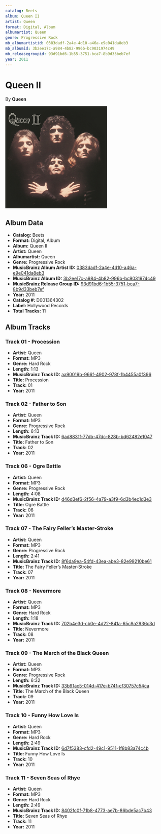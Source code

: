 ```yaml
---
catalog: Beets
album: Queen II
artist: Queen
format: Digital, Album
albumartist: Queen
genre: Progressive Rock
mb_albumartistid: 0383dadf-2a4e-4d10-a46a-e9e041da8eb3
mb_albumid: 3b2ee17c-a984-4b82-996b-bc9031974c49
mb_releasegroupid: 93d91bd6-1b55-3751-bca7-8b9d33beb7ef
year: 2011
---
```


# Queen II

By **Queen**

![](../../assets/beetscovers/Queen-Queen_II.jpg)

## Album Data

- **Catalog:** Beets
- **Format:** Digital, Album
- **Album:** Queen II
- **Artist:** Queen
- **Albumartist:** Queen
- **Genre:** Progressive Rock
- **MusicBrainz Album Artist ID:** [0383dadf-2a4e-4d10-a46a-e9e041da8eb3](https://musicbrainz.org/artist/0383dadf-2a4e-4d10-a46a-e9e041da8eb3)
- **MusicBrainz Album ID:** [3b2ee17c-a984-4b82-996b-bc9031974c49](https://musicbrainz.org/release/3b2ee17c-a984-4b82-996b-bc9031974c49)
- **MusicBrainz Release Group ID:** [93d91bd6-1b55-3751-bca7-8b9d33beb7ef](https://musicbrainz.org/release-group/93d91bd6-1b55-3751-bca7-8b9d33beb7ef)
- **Year:** 2011
- **Catalog #:** D001364302
- **Label:** Hollywood Records
- **Total Tracks:** 11

## Album Tracks

### Track 01 - Procession

- **Artist:** Queen
- **Format:** MP3
- **Genre:** Hard Rock
- **Length:** 1:13
- **MusicBrainz Track ID:** [aa90019b-966f-4902-978f-1b4455a0f396](https://musicbrainz.org/recording/aa90019b-966f-4902-978f-1b4455a0f396)
- **Title:** Procession
- **Track:** 01
- **Year:** 2011

### Track 02 - Father to Son

- **Artist:** Queen
- **Format:** MP3
- **Genre:** Progressive Rock
- **Length:** 6:13
- **MusicBrainz Track ID:** [6ad8831f-77db-47dc-828b-bd62482e1047](https://musicbrainz.org/recording/6ad8831f-77db-47dc-828b-bd62482e1047)
- **Title:** Father to Son
- **Track:** 02
- **Year:** 2011

### Track 06 - Ogre Battle

- **Artist:** Queen
- **Format:** MP3
- **Genre:** Progressive Rock
- **Length:** 4:08
- **MusicBrainz Track ID:** [d46d3ef6-2f56-4a79-a3f9-6d3b4ec1d3e3](https://musicbrainz.org/recording/d46d3ef6-2f56-4a79-a3f9-6d3b4ec1d3e3)
- **Title:** Ogre Battle
- **Track:** 06
- **Year:** 2011

### Track 07 - The Fairy Feller’s Master‐Stroke

- **Artist:** Queen
- **Format:** MP3
- **Genre:** Progressive Rock
- **Length:** 2:41
- **MusicBrainz Track ID:** [8f6da9ea-54fd-43ea-abe3-82e99210be61](https://musicbrainz.org/recording/8f6da9ea-54fd-43ea-abe3-82e99210be61)
- **Title:** The Fairy Feller’s Master‐Stroke
- **Track:** 07
- **Year:** 2011

### Track 08 - Nevermore

- **Artist:** Queen
- **Format:** MP3
- **Genre:** Hard Rock
- **Length:** 1:18
- **MusicBrainz Track ID:** [702b4e3d-cb0e-4d22-841a-65c9a2936c3d](https://musicbrainz.org/recording/702b4e3d-cb0e-4d22-841a-65c9a2936c3d)
- **Title:** Nevermore
- **Track:** 08
- **Year:** 2011

### Track 09 - The March of the Black Queen

- **Artist:** Queen
- **Format:** MP3
- **Genre:** Progressive Rock
- **Length:** 6:32
- **MusicBrainz Track ID:** [33b91ac5-014d-417e-b74f-cf30757c54ca](https://musicbrainz.org/recording/33b91ac5-014d-417e-b74f-cf30757c54ca)
- **Title:** The March of the Black Queen
- **Track:** 09
- **Year:** 2011

### Track 10 - Funny How Love Is

- **Artist:** Queen
- **Format:** MP3
- **Genre:** Hard Rock
- **Length:** 2:49
- **MusicBrainz Track ID:** [6d7f5383-cfd2-49c1-9511-1f8b83a74c4b](https://musicbrainz.org/recording/6d7f5383-cfd2-49c1-9511-1f8b83a74c4b)
- **Title:** Funny How Love Is
- **Track:** 10
- **Year:** 2011

### Track 11 - Seven Seas of Rhye

- **Artist:** Queen
- **Format:** MP3
- **Genre:** Hard Rock
- **Length:** 2:49
- **MusicBrainz Track ID:** [8402fc0f-71b8-4773-ae7b-86bde5ac7b43](https://musicbrainz.org/recording/8402fc0f-71b8-4773-ae7b-86bde5ac7b43)
- **Title:** Seven Seas of Rhye
- **Track:** 11
- **Year:** 2011

